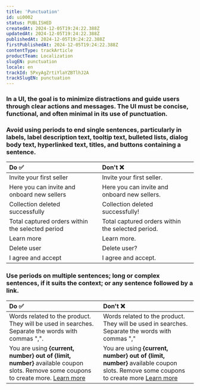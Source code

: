 ```yaml
---
title: 'Punctuation'
id: ui0002
status: PUBLISHED
createdAt: 2024-12-05T19:24:22.388Z
updatedAt: 2024-12-05T19:24:22.388Z
publishedAt: 2024-12-05T19:24:22.388Z
firstPublishedAt: 2024-12-05T19:24:22.388Z
contentType: trackArticle
productTeam: Localization
slugEN: punctuation
locale: en
trackId: 5PxyAgZrtiYlaYZBTlhJ2A
trackSlugEN: punctuation
---
```


### In a UI, the goal is to minimize distractions and guide users through clear actions and messages. The UI must be concise, functional, and often minimal in its use of punctuation.

### Avoid using periods to end single sentences, particularly in labels, label description text, tooltip text, bulleted lists, dialog body text, hyperlinked text, titles, and buttons containing a sentence.

| Do ✅ | Don't ❌ |
| :---- | :---- |
| Invite your first seller | Invite your first seller. |
| Here you can invite and onboard new sellers | Here you can invite and onboard new sellers. |
| Collection deleted successfully | Collection deleted successfully! |
| Total captured orders within the selected period | Total captured orders within the selected period. |
| Learn more | Learn more. |
| Delete user | Delete user? |
| I agree and accept | I agree and accept. |

### Use periods on multiple sentences; long or complex sentences, if it suits the context; or any sentence followed by a link.

| Do ✅ | Don't ❌ |
| :---- | :---- |
|  Words related to the product. They will be used in searches. Separate the words with commas ",". | Words related to the product. They will be used in searches. Separate the words with commas "," |
| You are using <b>{current, number} out of {limit, number}</b> available coupon slots. Remove some coupons to create more. <u>Learn more</u> | You are using <b>{current, number} out of {limit, number}</b> available coupon slots. Remove some coupons to create more <u>Learn more</u> |
